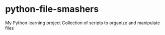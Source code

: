 # python-file-smashers
My Python learning project
Collection of scripts to organize and manipulate files
